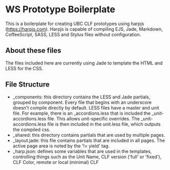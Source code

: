 # WS Prototype Boilerplate

This is a boilerplate for creating UBC CLF prototypes using harpjs (https://harpjs.com). Harpjs is capable of compiling EJS, Jade, Markdown, CoffeeScript, SASS, LESS and Stylus files without configuration.

## About these files

The files included here are currently using Jade to template the HTML and LESS for the CSS. 

## File Structure

- _components: this directory contains the LESS and Jade partials, grouped by component. Every file that begins with an underscore doesn't compile directly by default. LESS files have a master and unit file. For example, there is an _accordions.less that is included the _unit-accordions.less file. This allows unit-specific overrides. The _unit-accordions.less file is then included in the unit.less file, which outputs the compiled css.
- _shared: this directory contains partials that are used by multiple pages.
- _layout.jade: this file contains partials that are included in all pages. The active page area is noted by the '!= yield' tag.
- _harp.json: defines some variables that are used in the templates, controlling things such as the Unit Name, CLF version ('full' or 'fixed'), CLF Color, remote or local (minimal) CLF

